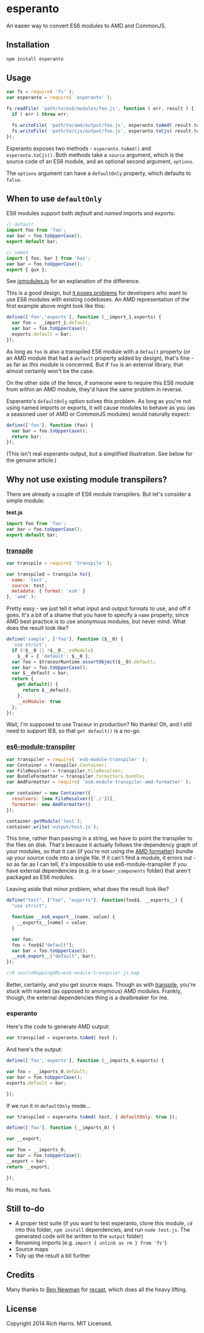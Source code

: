 # esperanto

An easier way to convert ES6 modules to AMD and CommonJS.

## Installation

```bash
npm install esperanto
```

## Usage

```js
var fs = require( 'fs' );
var esperanto = require( 'esperanto' );

fs.readFile( 'path/to/es6/modules/foo.js', function ( err, result ) {
  if ( err ) throw err;

  fs.writeFile( 'path/to/amd/output/foo.js', esperanto.toAmd( result.toString() ) );
  fs.writeFile( 'path/to/cjs/output/foo.js', esperanto.toCjs( result.toString() ) );
});
```

Esperanto exposes two methods - `esperanto.toAmd()` and `esperanto.toCjs()`. Both methods take a `source` argument, which is the source code of an ES6 module, and an optional second argument, `options`.

The `options` argument can have a `defaultOnly` property, which defaults to `false`.


## When to use `defaultOnly`

ES6 modules support both *default* and *named* imports and exports:

```js
// default
import foo from 'foo';
var bar = foo.toUpperCase();
export default bar;

// named
import { foo, bar } from 'baz';
var bar = foo.toUpperCase();
export { qux };
```

See [jsmodules.io](http://jsmodules.io/) for an explanation of the difference.

This is a good design, but [it poses problems](https://gist.github.com/domenic/4748675) for developers who want to use ES6 modules with existing codebases. An AMD representation of the first example above might look like this:

```js
define(['foo','exports'], function (__import_1,exports) {
  var foo = __import_1.default;
  var bar = foo.toUpperCase();
  exports.default = bar;
});
```

As long as `foo` is also a transpiled ES6 module with a `default` property (or an AMD module that had a `default` property added by design), that's fine - as far as *this* module is concerned. But if `foo` is an external library, that almost certainly won't be the case.

On the other side of the fence, if someone were to require this ES6 module from within an AMD module, they'd have the same problem in reverse.

Esperanto's `defaultOnly` option solves this problem. As long as you're not using named imports or exports, it will cause modules to behave as you (as a seasoned user of AMD or CommonJS modules) would naturally expect:

```js
define(['foo'], function (foo) {
  var bar = foo.toUpperCase();
  return bar;
});
```

(This isn't real esperanto output, but a simplified illustration. See below for the genuine article.)


## Why not use existing module transpilers?

There are already a couple of ES6 module transpilers. But let's consider a simple module:

**test.js**
```js
import foo from 'foo';
var bar = foo.toUpperCase();
export default bar;
```

### [transpile](https://github.com/bitovi/transpile)

```js
var transpile = require( 'transpile' );

var transpiled = transpile.to({
  name: 'test',
  source: test,
  metadata: { format: 'es6' }
}, 'amd' );
```

Pretty easy - we just tell it what input and output formats to use, and off it goes. It's a bit of a shame that you have to specify a `name` property, since AMD best practice is to use anonymous modules, but never mind. What does the result look like?

```js
define('sample', ['foo'], function ($__0) {
  'use strict';
  if (!$__0 || !$__0.__esModule)
    $__0 = { 'default': $__0 };
  var foo = $traceurRuntime.assertObject($__0).default;
  var bar = foo.toUpperCase();
  var $__default = bar;
  return {
    get default() {
      return $__default;
    },
    __esModule: true
  };
});
```

Wait, I'm supposed to use Traceur in production? No thanks! Oh, and I still need to support IE8, so that `get default()` is a no-go.


###  [es6-module-transpiler](https://github.com/esnext/es6-module-transpiler)

```js
var transpiler = require( 'es6-module-transpiler' );
var Container = transpiler.Container;
var FileResolver = transpiler.FileResolver;
var BundleFormatter = transpiler.formatters.bundle;
var AmdFormatter = require( 'es6-module-transpiler-amd-formatter' );

var container = new Container({
  resolvers: [new FileResolver(['./'])],
  formatter: new AmdFormatter()
});

container.getModule('test');
container.write('output/test.js');
```

This time, rather than passing in a string, we have to point the transpiler to the files on disk. That's because it actually follows the dependency graph of your modules, so that it can (if you're not using the [AMD formatter](https://github.com/caridy/es6-module-transpiler-amd-formatter)) bundle up your source code into a single file. If it can't find a module, it errors out - so as far as I can tell, it's impossible to use es6-module-transpiler if you have external dependencies (e.g. in a `bower_components` folder) that aren't packaged as ES6 modules.

Leaving aside that minor problem, what does the result look like?

```js
define("test", ["foo", "exports"], function(foo$$, __exports__) {
  "use strict";

  function __es6_export__(name, value) {
    __exports__[name] = value;
  }

  var foo;
  foo = foo$$["default"];
  var bar = foo.toUpperCase();
  __es6_export__("default", bar);
});

//# sourceMappingURL=es6-module-transpiler.js.map
```

Better, certainly, and you get source maps. Though as with [transpile](https://github.com/bitovi/transpile), you're stuck with named (as opposed to anonymous) AMD modules. Frankly, though, the external dependencies thing is a dealbreaker for me.


### esperanto

Here's the code to generate AMD output:

```js
var transpiled = esperanto.toAmd( test );
```

And here's the output:

```js
define(['foo','exports'], function (__imports_0,exports) {

var foo = __imports_0.default;
var bar = foo.toUpperCase();
exports.default = bar;

});
```

If we run it in `defaultOnly` mode...

```js
var transpiled = esperanto.toAmd( test, { defaultOnly: true });
```

```js
define(['foo'], function (__imports_0) {

var __export;

var foo = __imports_0;
var bar = foo.toUpperCase();
__export = bar;
return __export;

});
```

No muss, no fuss.


## Still to-do

* A proper test suite (if you want to test esperanto, clone this module, `cd` into this folder, `npm install` dependencies, and run `node test.js`. The generated code will be written to the `output` folder)
* Renaming imports (e.g. `import { unlink as rm } from 'fs'`)
* Source maps
* Tidy up the result a bit further


## Credits

Many thanks to [Ben Newman](http://twitter.com/benjamn) for [recast](https://github.com/benjamn/recast), which does all the heavy lifting.


## License

Copyright 2014 Rich Harris. MIT Licensed.
